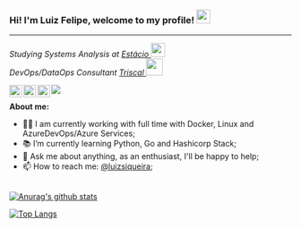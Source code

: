 ### Hi! I'm Luiz Felipe, welcome to my profile! <img src="https://media.giphy.com/media/hvRJCLFzcasrR4ia7z/giphy.gif" width="25px">
<hr>

<p><em>Studying Systems Analysis at <a target="_blank" href="https://portal.estacio.br/?estado=RJ">Estácio </a><img src="https://media2.giphy.com/media/SUEN0j6R09jeEriEWr/giphy.gif?cid=ecf05e47f4f5jrf5a45vtjw830ten75mii34yk8rc7h099mv&rid=giphy.gif" width="25"></br>DevOps/DataOps Consultant <a target="_blank" href="https://www.triscal.com.br/" >Triscal </a><img src="https://media.giphy.com/media/WUlplcMpOCEmTGBtBW/giphy.gif" width="30"> 
</em></p>

<a href="https://www.linkedin.com/in/luiz-felipe-torres-de-siqueira-930359132/">
  <img align="left" alt="Luiz LinkedIn" width="22px" src="https://cdn.jsdelivr.net/npm/simple-icons@v3/icons/linkedin.svg" />
</a>

<a href="https://t.me/Felipenho">
  <img align="left" alt="Luiz Telegram" width="22px" src="https://cdn.jsdelivr.net/npm/simple-icons@v3/icons/telegram.svg" />
</a>

<a href="https://www.instagram.com/luiz.yaml/">
  <img align="left" alt="Luiz Instagram" width="22px" src="https://cdn.jsdelivr.net/npm/simple-icons@v3/icons/instagram.svg" />
</a>

![](https://visitor-badge.glitch.me/badge?page_id=Felipenho.Felipenho)

**About me:**

- 🤔‍💻 I am currently working with full time with Docker, Linux and AzureDevOps/Azure Services;
- 📚 I’m currently learning Python, Go and Hashicorp Stack;
- 💬 Ask me about anything, as an enthusiast, I'll be happy to help;
- 📫 How to reach me: [@luizsiqueira](https://www.linkedin.com/in/luiz-felipe-torres-de-siqueira-930359132/);

<br/>[![Anurag's github stats](https://github-readme-stats.vercel.app/api?username=Felipenho&count_private=true&count_private=true&theme=tokyonight)](https://github.com/anuraghazra/github-readme-stats)

[![Top Langs](https://github-readme-stats.vercel.app/api/top-langs/?username=Felipenho&layout=compact&theme=tokyonight)](https://github.com/anuraghazra/github-readme-stats)
